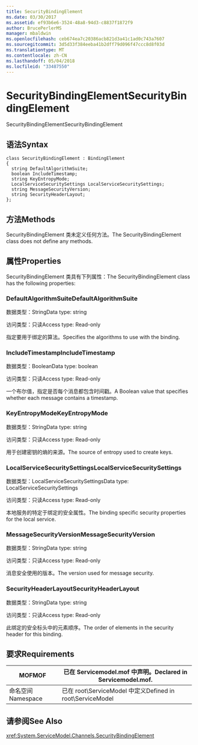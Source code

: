 ```yaml
---
title: SecurityBindingElement
ms.date: 03/30/2017
ms.assetid: ef93b6e6-3524-48a8-94d3-c8837f1872f9
author: BrucePerlerMS
manager: mbaldwin
ms.openlocfilehash: ceb674ea7c20386acb821d3a41c1ad0c743a7607
ms.sourcegitcommit: 3d5d33f384eeba41b2dff79d096f47ccc8d8f03d
ms.translationtype: MT
ms.contentlocale: zh-CN
ms.lasthandoff: 05/04/2018
ms.locfileid: "33487550"
---
```

# <a name="securitybindingelement"></a><span data-ttu-id="49e50-102">SecurityBindingElement</span><span class="sxs-lookup"><span data-stu-id="49e50-102">SecurityBindingElement</span></span>
<span data-ttu-id="49e50-103">SecurityBindingElement</span><span class="sxs-lookup"><span data-stu-id="49e50-103">SecurityBindingElement</span></span>  
  
## <a name="syntax"></a><span data-ttu-id="49e50-104">语法</span><span class="sxs-lookup"><span data-stu-id="49e50-104">Syntax</span></span>  
  
```  
class SecurityBindingElement : BindingElement  
{  
  string DefaultAlgorithmSuite;  
  boolean IncludeTimestamp;  
  string KeyEntropyMode;  
  LocalServiceSecuritySettings LocalServiceSecuritySettings;  
  string MessageSecurityVersion;  
  string SecurityHeaderLayout;  
};  
```  
  
## <a name="methods"></a><span data-ttu-id="49e50-105">方法</span><span class="sxs-lookup"><span data-stu-id="49e50-105">Methods</span></span>  
 <span data-ttu-id="49e50-106">SecurityBindingElement 类未定义任何方法。</span><span class="sxs-lookup"><span data-stu-id="49e50-106">The SecurityBindingElement class does not define any methods.</span></span>  
  
## <a name="properties"></a><span data-ttu-id="49e50-107">属性</span><span class="sxs-lookup"><span data-stu-id="49e50-107">Properties</span></span>  
 <span data-ttu-id="49e50-108">SecurityBindingElement 类具有下列属性：</span><span class="sxs-lookup"><span data-stu-id="49e50-108">The SecurityBindingElement class has the following properties:</span></span>  
  
### <a name="defaultalgorithmsuite"></a><span data-ttu-id="49e50-109">DefaultAlgorithmSuite</span><span class="sxs-lookup"><span data-stu-id="49e50-109">DefaultAlgorithmSuite</span></span>  
 <span data-ttu-id="49e50-110">数据类型：String</span><span class="sxs-lookup"><span data-stu-id="49e50-110">Data type: string</span></span>  
  
 <span data-ttu-id="49e50-111">访问类型：只读</span><span class="sxs-lookup"><span data-stu-id="49e50-111">Access type: Read-only</span></span>  
  
 <span data-ttu-id="49e50-112">指定要用于绑定的算法。</span><span class="sxs-lookup"><span data-stu-id="49e50-112">Specifies the algorithms to use with the binding.</span></span>  
  
### <a name="includetimestamp"></a><span data-ttu-id="49e50-113">IncludeTimestamp</span><span class="sxs-lookup"><span data-stu-id="49e50-113">IncludeTimestamp</span></span>  
 <span data-ttu-id="49e50-114">数据类型：Boolean</span><span class="sxs-lookup"><span data-stu-id="49e50-114">Data type: boolean</span></span>  
  
 <span data-ttu-id="49e50-115">访问类型：只读</span><span class="sxs-lookup"><span data-stu-id="49e50-115">Access type: Read-only</span></span>  
  
 <span data-ttu-id="49e50-116">一个布尔值，指定是否每个消息都包含时间戳。</span><span class="sxs-lookup"><span data-stu-id="49e50-116">A Boolean value that specifies whether each message contains a timestamp.</span></span>  
  
### <a name="keyentropymode"></a><span data-ttu-id="49e50-117">KeyEntropyMode</span><span class="sxs-lookup"><span data-stu-id="49e50-117">KeyEntropyMode</span></span>  
 <span data-ttu-id="49e50-118">数据类型：String</span><span class="sxs-lookup"><span data-stu-id="49e50-118">Data type: string</span></span>  
  
 <span data-ttu-id="49e50-119">访问类型：只读</span><span class="sxs-lookup"><span data-stu-id="49e50-119">Access type: Read-only</span></span>  
  
 <span data-ttu-id="49e50-120">用于创建密钥的熵的来源。</span><span class="sxs-lookup"><span data-stu-id="49e50-120">The source of entropy used to create keys.</span></span>  
  
### <a name="localservicesecuritysettings"></a><span data-ttu-id="49e50-121">LocalServiceSecuritySettings</span><span class="sxs-lookup"><span data-stu-id="49e50-121">LocalServiceSecuritySettings</span></span>  
 <span data-ttu-id="49e50-122">数据类型：LocalServiceSecuritySettings</span><span class="sxs-lookup"><span data-stu-id="49e50-122">Data type: LocalServiceSecuritySettings</span></span>  
  
 <span data-ttu-id="49e50-123">访问类型：只读</span><span class="sxs-lookup"><span data-stu-id="49e50-123">Access type: Read-only</span></span>  
  
 <span data-ttu-id="49e50-124">本地服务的特定于绑定的安全属性。</span><span class="sxs-lookup"><span data-stu-id="49e50-124">The binding specific security properties for the local service.</span></span>  
  
### <a name="messagesecurityversion"></a><span data-ttu-id="49e50-125">MessageSecurityVersion</span><span class="sxs-lookup"><span data-stu-id="49e50-125">MessageSecurityVersion</span></span>  
 <span data-ttu-id="49e50-126">数据类型：String</span><span class="sxs-lookup"><span data-stu-id="49e50-126">Data type: string</span></span>  
  
 <span data-ttu-id="49e50-127">访问类型：只读</span><span class="sxs-lookup"><span data-stu-id="49e50-127">Access type: Read-only</span></span>  
  
 <span data-ttu-id="49e50-128">消息安全使用的版本。</span><span class="sxs-lookup"><span data-stu-id="49e50-128">The version used for message security.</span></span>  
  
### <a name="securityheaderlayout"></a><span data-ttu-id="49e50-129">SecurityHeaderLayout</span><span class="sxs-lookup"><span data-stu-id="49e50-129">SecurityHeaderLayout</span></span>  
 <span data-ttu-id="49e50-130">数据类型：String</span><span class="sxs-lookup"><span data-stu-id="49e50-130">Data type: string</span></span>  
  
 <span data-ttu-id="49e50-131">访问类型：只读</span><span class="sxs-lookup"><span data-stu-id="49e50-131">Access type: Read-only</span></span>  
  
 <span data-ttu-id="49e50-132">此绑定的安全标头中的元素顺序。</span><span class="sxs-lookup"><span data-stu-id="49e50-132">The order of elements in the security header for this binding.</span></span>  
  
## <a name="requirements"></a><span data-ttu-id="49e50-133">要求</span><span class="sxs-lookup"><span data-stu-id="49e50-133">Requirements</span></span>  
  
|<span data-ttu-id="49e50-134">MOF</span><span class="sxs-lookup"><span data-stu-id="49e50-134">MOF</span></span>|<span data-ttu-id="49e50-135">已在 Servicemodel.mof 中声明。</span><span class="sxs-lookup"><span data-stu-id="49e50-135">Declared in Servicemodel.mof.</span></span>|  
|---------|-----------------------------------|  
|<span data-ttu-id="49e50-136">命名空间</span><span class="sxs-lookup"><span data-stu-id="49e50-136">Namespace</span></span>|<span data-ttu-id="49e50-137">已在 root\ServiceModel 中定义</span><span class="sxs-lookup"><span data-stu-id="49e50-137">Defined in root\ServiceModel</span></span>|  
  
## <a name="see-also"></a><span data-ttu-id="49e50-138">请参阅</span><span class="sxs-lookup"><span data-stu-id="49e50-138">See Also</span></span>  
 <xref:System.ServiceModel.Channels.SecurityBindingElement>
